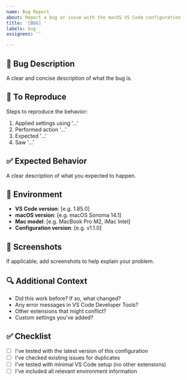 ```yaml
---
name: Bug Report
about: Report a bug or issue with the macOS VS Code configuration
title: '[BUG] '
labels: bug
assignees: ''

---
```


## 🐛 Bug Description
A clear and concise description of what the bug is.

## 🔄 To Reproduce
Steps to reproduce the behavior:
1. Applied settings using '...'
2. Performed action '...'
3. Expected '...'
4. Saw '...'

## ✅ Expected Behavior
A clear description of what you expected to happen.

## 📱 Environment
- **VS Code version**: [e.g. 1.85.0]
- **macOS version**: [e.g. macOS Sonoma 14.1]
- **Mac model**: [e.g. MacBook Pro M2, iMac Intel]
- **Configuration version**: [e.g. v1.1.0]

## 📸 Screenshots
If applicable, add screenshots to help explain your problem.

## 🔍 Additional Context
- Did this work before? If so, what changed?
- Any error messages in VS Code Developer Tools?
- Other extensions that might conflict?
- Custom settings you've added?

## ✅ Checklist
- [ ] I've tested with the latest version of this configuration
- [ ] I've checked existing issues for duplicates
- [ ] I've tested with minimal VS Code setup (no other extensions)
- [ ] I've included all relevant environment information